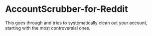 # AccountScrubber-for-Reddit
This goes through and tries to systematically clean out your account, starting with the most controversial ones.
